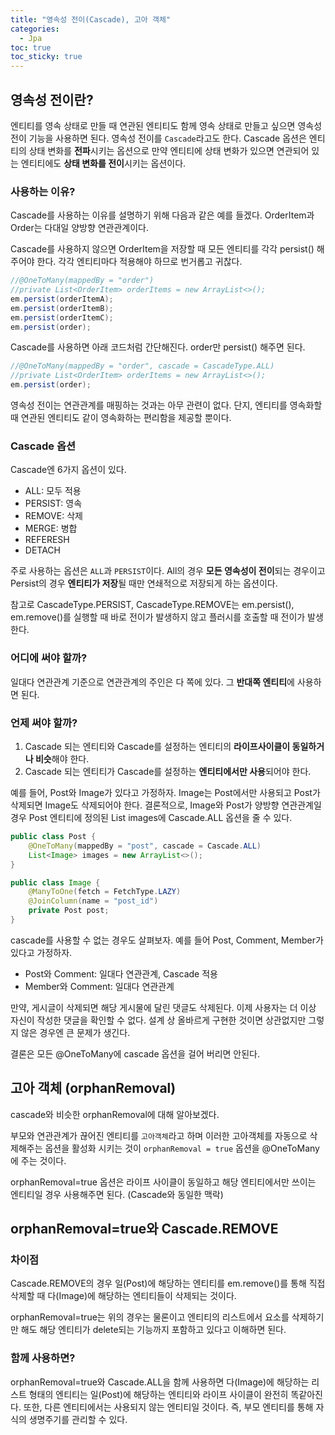 ```yaml
---
title: "영속성 전이(Cascade), 고아 객체"
categories:
  - Jpa
toc: true
toc_sticky: true
---
```


## 영속성 전이란?

엔티티를 영속 상태로 만들 때 연관된 엔티티도 함께 영속 상태로 만들고 싶으면 영속성 전이 기능을 사용하면 된다. 영속성 전이를 `Cascade`라고도 한다. Cascade 옵션은 엔티티의 상태 변화를 **전파**시키는 옵션으로 만약 엔티티에 상태 변화가 있으면 연관되어 있는 엔티티에도 **상태 변화를 전이**시키는 옵션이다.

### 사용하는 이유?

Cascade를 사용하는 이유를 설명하기 위해 다음과 같은 예를 들겠다. OrderItem과 Order는 다대일 양방향 연관관계이다. 

Cascade를 사용하지 않으면 OrderItem을 저장할 때 모든 엔티티를 각각 persist() 해주어야 한다. 각각 엔티티마다 적용해야 하므로 번거롭고 귀찮다.

```java
//@OneToMany(mappedBy = "order")
//private List<OrderItem> orderItems = new ArrayList<>();
em.persist(orderItemA);
em.persist(orderItemB);
em.persist(orderItemC);
em.persist(order);
```

Cascade를 사용하면 아래 코드처럼 간단해진다. order만 persist() 해주면 된다.

```java
//@OneToMany(mappedBy = "order", cascade = CascadeType.ALL)
//private List<OrderItem> orderItems = new ArrayList<>();
em.persist(order);
```

영속성 전이는 연관관계를 매핑하는 것과는 아무 관련이 없다. 단지, 엔티티를 영속화할 때 연관된 엔티티도 같이 영속화하는 편리함을 제공할 뿐이다.

### Cascade 옵션

Cascade엔 6가지 옵션이 있다.

- ALL: 모두 적용
- PERSIST: 영속
- REMOVE: 삭제
- MERGE: 병합
- REFERESH
- DETACH

주로 사용하는 옵션은 `ALL`과 `PERSIST`이다. All의 경우 **모든 영속성이 전이**되는 경우이고 Persist의 경우 **엔티티가 저장**될 때만 연쇄적으로 저장되게 하는 옵션이다.

참고로 CascadeType.PERSIST, CascadeType.REMOVE는 em.persist(), em.remove()를 실행할 때 바로 전이가 발생하지 않고 플러시를 호출할 때 전이가 발생한다.

### 어디에 써야 할까?

일대다 연관관계 기준으로 연관관계의 주인은 다 쪽에 있다. 그 **반대쪽 엔티티**에 사용하면 된다.

### 언제 써야 할까?

1. Cascade 되는 엔티티와 Cascade를 설정하는 엔티티의 **라이프사이클이 동일하거나 비슷**해야 한다.
2. Cascade 되는 엔티티가 Cascade를 설정하는 **엔티티에서만 사용**되어야 한다.

예를 들어, Post와 Image가 있다고 가정하자. Image는 Post에서만 사용되고 Post가 삭제되면 Image도 삭제되어야 한다. 결론적으로, Image와 Post가 양방향 연관관계일 경우 Post 엔티티에 정의된 List<Image> images에 Cascade.ALL 옵션을 줄 수 있다.

```java
public class Post {
    @OneToMany(mappedBy = "post", cascade = Cascade.ALL)
    List<Image> images = new ArrayList<>();
}
```

```java
public class Image {
    @ManyToOne(fetch = FetchType.LAZY)
    @JoinColumn(name = "post_id")
    private Post post;
}
```

cascade를 사용할 수 없는 경우도 살펴보자. 예를 들어 Post, Comment, Member가 있다고 가정하자. 

- Post와 Comment: 일대다 연관관계, Cascade 적용
- Member와 Comment: 일대다 연관관계

만약, 게시글이 삭제되면 해당 게시물에 달린 댓글도 삭제된다. 이제 사용자는 더 이상 자신이 작성한 댓글을 확인할 수 없다. 설계 상 올바르게 구현한 것이면 상관없지만 그렇지 않은 경우엔 큰 문제가 생긴다.

결론은 모든 @OneToMany에 cascade 옵션을 걸어 버리면 안된다.

## 고아 객체 (orphanRemoval)

cascade와 비슷한 orphanRemoval에 대해 알아보겠다.

부모와 연관관계가 끊어진 엔티티를 `고아객체`라고 하며 이러한 고아객체를 자동으로 삭제해주는 옵션을 활성화 시키는 것이 `orphanRemoval = true` 옵션을 @OneToMany에 주는 것이다.

orphanRemoval=true 옵션은 라이프 사이클이 동일하고 해당 엔티티에서만 쓰이는 엔티티일 경우 사용해주면 된다. (Cascade와 동일한 맥락)

## **orphanRemoval=true와 Cascade.REMOVE**

### 차이점

Cascade.REMOVE의 경우 일(Post)에 해당하는 엔티티를 em.remove()를 통해 직접 삭제할 때 다(Image)에 해당하는 엔티티들이 삭제되는 것이다.

orphanRemoval=true는 위의 경우는 물론이고 엔티티의 리스트에서 요소를 삭제하기만 해도 해당 엔티티가 delete되는 기능까지 포함하고 있다고 이해하면 된다.

### 함께 사용하면?

orphanRemoval=true와 Cascade.ALL을 함께 사용하면 다(Image)에 해당하는 리스트 형태의 엔티티는 일(Post)에 해당하는 엔티티와 라이프 사이클이 완전히 똑같아진다. 또한, 다른 엔티티에서는 사용되지 않는 엔티티일 것이다. 즉, 부모 엔티티를 통해 자식의 생명주기를 관리할 수 있다.